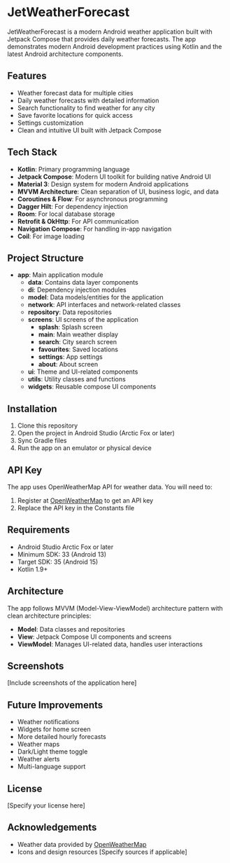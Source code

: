 # JetWeatherForecast

JetWeatherForecast is a modern Android weather application built with Jetpack Compose that provides daily weather forecasts. The app demonstrates modern Android development practices using Kotlin and the latest Android architecture components.

## Features

- Weather forecast data for multiple cities
- Daily weather forecasts with detailed information
- Search functionality to find weather for any city
- Save favorite locations for quick access
- Settings customization
- Clean and intuitive UI built with Jetpack Compose

## Tech Stack

- **Kotlin**: Primary programming language
- **Jetpack Compose**: Modern UI toolkit for building native Android UI
- **Material 3**: Design system for modern Android applications
- **MVVM Architecture**: Clean separation of UI, business logic, and data
- **Coroutines & Flow**: For asynchronous programming
- **Dagger Hilt**: For dependency injection
- **Room**: For local database storage
- **Retrofit & OkHttp**: For API communication
- **Navigation Compose**: For handling in-app navigation
- **Coil**: For image loading

## Project Structure

- **app**: Main application module
  - **data**: Contains data layer components
  - **di**: Dependency injection modules
  - **model**: Data models/entities for the application
  - **network**: API interfaces and network-related classes
  - **repository**: Data repositories
  - **screens**: UI screens of the application
    - **splash**: Splash screen
    - **main**: Main weather display
    - **search**: City search screen
    - **favourites**: Saved locations
    - **settings**: App settings
    - **about**: About screen
  - **ui**: Theme and UI-related components
  - **utils**: Utility classes and functions
  - **widgets**: Reusable compose UI components

## Installation

1. Clone this repository
2. Open the project in Android Studio (Arctic Fox or later)
3. Sync Gradle files
4. Run the app on an emulator or physical device

## API Key

The app uses OpenWeatherMap API for weather data. You will need to:

1. Register at [OpenWeatherMap](https://openweathermap.org/) to get an API key
2. Replace the API key in the Constants file

## Requirements

- Android Studio Arctic Fox or later
- Minimum SDK: 33 (Android 13)
- Target SDK: 35 (Android 15)
- Kotlin 1.9+

## Architecture

The app follows MVVM (Model-View-ViewModel) architecture pattern with clean architecture principles:

- **Model**: Data classes and repositories
- **View**: Jetpack Compose UI components and screens
- **ViewModel**: Manages UI-related data, handles user interactions

## Screenshots

[Include screenshots of the application here]

## Future Improvements

- Weather notifications
- Widgets for home screen
- More detailed hourly forecasts
- Weather maps
- Dark/Light theme toggle
- Weather alerts
- Multi-language support

## License

[Specify your license here]

## Acknowledgements

- Weather data provided by [OpenWeatherMap](https://openweathermap.org/)
- Icons and design resources [Specify sources if applicable] 